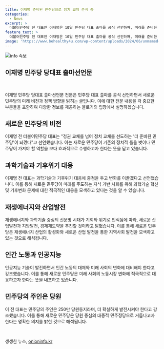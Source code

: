 ```yaml
---
title: 이재명 준비된 민주당으로 정치 교체 준비 중
categories:
  - News
excerpt: >
  더불어민주당 전 대표인 이재명은 10일 민주당 대표 출마를 공식 선언하며, 미래를 준비한 더 유능하고 혁신하는 민주당이 되겠다고 밝혔다. 그는 과학기술과 기후위기에 대응한 에너지 대전환에 중점을 두고 변화를 주도할 것을 선언했으며, 또한 재생에너지를 활성화하고 지방발전, 균형발전, 경제재도약을 추진할 것을 강조했다. 당원 중심의 대중적 민주정당으로 발전시키겠다고 강조하며, 국민의 삶을 개선하는 발전된 민주당이 될 것을 약속했다. 마지막으로, 1월 살인테러미수 사건 이후, 국민과 나라를 위해 헌신하겠다고 다짐하고 당원들과 함께 국민의 미래를 위해 힘쓰겠다고 호소했다.
feature_text: >
  더불어민주당 전 대표인 이재명은 10일 민주당 대표 출마를 공식 선언하며, 미래를 준비한 더 유능하고 혁신하는 민주당이 되겠다고 밝혔다. 그는 과학기술과 기후위기에 대응한 에너지 대전환에 중점을 두고 변화를 주도할 것을 선언했으며, 또한 재생에너지를 활성화하고 지방발전, 균형발전, 경제재도약을 추진할 것을 강조했다. 당원 중심의 대중적 민주정당으로 발전시키겠다고 강조하며, 국민의 삶을 개선하는 발전된 민주당이 될 것을 약속했다. 마지막으로, 1월 살인테러미수 사건 이후, 국민과 나라를 위해 헌신하겠다고 다짐하고 당원들과 함께 국민의 미래를 위해 힘쓰겠다고 호소했다.
image: 'https://www.behealthy4u.com/wp-content/uploads/2024/06/unnamed-file.png'
---
```


<p><img src="https://www.behealthy4u.com/wp-content/uploads/2024/06/unnamed-file.png" alt="info 속보" /></p>

<h2 data-ke-size="size26">이재명 민주당 당대표 출마선언문</h2>

<p data-ke-size="size16">&nbsp;</p>

<p>이재명 민주당 당대표 출마선언문 전문은 민주당 대표 출마를 공식 선언하면서 새로운 민주당의 미래 비전과 정책 방향을 밝히는 글입니다. 이에 대한 전문 내용을 각 중요한 부분들을 포함하여 다양한 정보를 제공하는 블로거의 입장에서 설명하겠습니다.</p>

<h2 data-ke-size="size26">새로운 민주당의 비전</h2>

<p>이재명 전 더불어민주당 대표는 "정권 교체를 넘어 정치 교체를 선도하는 '더 준비된 민주당'이 되겠다"고 선언했습니다. 이는 새로운 민주당이 기존의 정치적 틀을 벗어나 민주당이 가져야 할 역할을 보다 효과적으로 수행하고자 한다는 뜻을 담고 있습니다.</p>

<h2 data-ke-size="size26">과학기술과 기후위기 대응</h2>

<p>이재명 전 대표는 과학기술과 기후위기 대응에 중점을 두고 변화를 이끌겠다고 선언했습니다. 이를 통해 새로운 민주당이 미래를 주도하는 지식 기반 사회를 위해 과학기술 혁신 및 기후변화 문제에 대한 적극적인 대응을 모색하고 있다는 것을 알 수 있습니다.</p>

<h2 data-ke-size="size26">재생에너지와 산업발전</h2>

<p>재생에너지와 과학기술 중심의 신문명 시대가 기회와 위기로 인식됨에 따라, 새로운 산업발전과 지방발전, 경제재도약을 추진할 것이라고 밝혔습니다. 이를 통해 새로운 민주당은 재생에너지 산업의 활성화와 새로운 산업 발전을 통한 지역사회 발전을 모색하고 있는 것으로 해석됩니다.</p>

<h2 data-ke-size="size26">인간 노동과 인공지능</h2>

<p>인공지능 기술이 발전하면서 인간 노동의 대체와 미래 사회의 변화에 대비해야 한다고 강조했습니다. 이를 통해 새로운 민주당은 미래 사회의 노동시장 변화에 적극적으로 대응하고자 한다는 뜻을 내포하고 있습니다.</p>

<h2 data-ke-size="size26">민주당의 주인은 당원</h2>

<p>이 전 대표는 민주당의 주인은 250만 당원동지라며, 더 확실하게 발전시켜야 한다고 강조했습니다. 이를 통해 새로운 민주당은 당원 중심의 대중적 민주정당으로 거듭나고자 한다는 명확한 의지를 밝힌 것으로 해석됩니다.</p>

<p data-ke-size="size16">&nbsp;</p>
생생한 뉴스, <a href="https://onioninfo.kr" rel="dofollow">onioninfo.kr</a>


